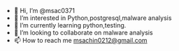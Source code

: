 - 👋 Hi, I’m @msac0371
- 👀 I’m interested in Python,postgresql,malware analysis
- 🌱 I’m currently learning python,testing.
- 💞️ I’m looking to collaborate on malware analysis
- 📫 How to reach me msachin0212@gmail.com

<!---
msac0371/msac0371 is a ✨ special ✨ repository because its `README.md` (this file) appears on your GitHub profile.
You can click the Preview link to take a look at your changes.
--->
